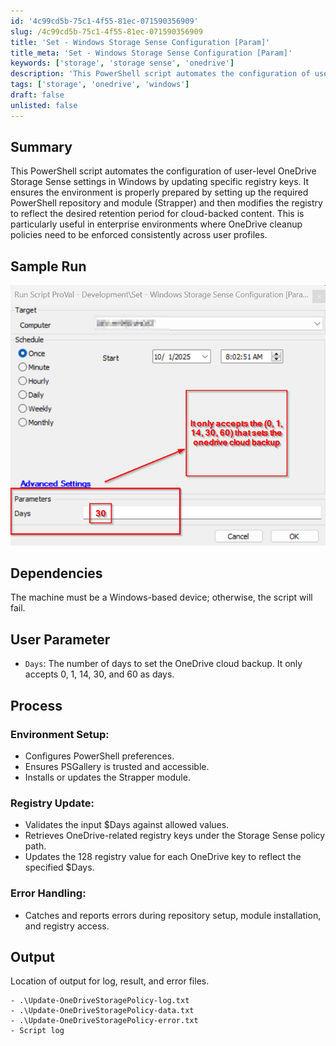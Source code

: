 ```yaml
---
id: '4c99cd5b-75c1-4f55-81ec-071590356909'
slug: /4c99cd5b-75c1-4f55-81ec-071590356909
title: 'Set - Windows Storage Sense Configuration [Param]'
title_meta: 'Set - Windows Storage Sense Configuration [Param]'
keywords: ['storage', 'storage sense', 'onedrive']
description: 'This PowerShell script automates the configuration of user-level OneDrive Storage Sense settings in Windows by updating specific registry keys. '
tags: ['storage', 'onedrive', 'windows']
draft: false
unlisted: false
---
```


## Summary
This PowerShell script automates the configuration of user-level OneDrive Storage Sense settings in Windows by updating specific registry keys. It ensures the environment is properly prepared by setting up the required PowerShell repository and module (Strapper) and then modifies the registry to reflect the desired retention period for cloud-backed content.
This is particularly useful in enterprise environments where OneDrive cleanup policies need to be enforced consistently across user profiles.

## Sample Run

![SampleRun](../../../static/img/docs/4fc25b56-deb3-4569-b857-021bacc6ed15/image.webp)

## Dependencies

The machine must be a Windows-based device; otherwise, the script will fail.

## User Parameter
- `Days`: The number of days to set the OneDrive cloud backup. It only accepts 0, 1, 14, 30, and 60 as days.

## Process

### Environment Setup:

- Configures PowerShell preferences.
- Ensures PSGallery is trusted and accessible.
- Installs or updates the Strapper module.

### Registry Update:

- Validates the input $Days against allowed values.
- Retrieves OneDrive-related registry keys under the Storage Sense policy path.
- Updates the 128 registry value for each OneDrive key to reflect the specified $Days.

### Error Handling:

- Catches and reports errors during repository setup, module installation, and registry access.

## Output

Location of output for log, result, and error files.

    - .\Update-OneDriveStoragePolicy-log.txt
    - .\Update-OneDriveStoragePolicy-data.txt
    - .\Update-OneDriveStoragePolicy-error.txt
    - Script log